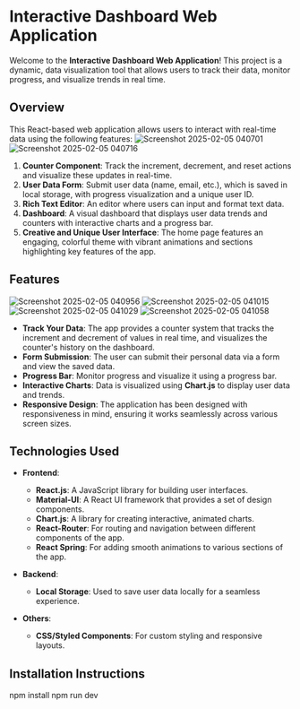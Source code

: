 # Interactive Dashboard Web Application

Welcome to the **Interactive Dashboard Web Application**! This project is a dynamic, data visualization tool that allows users to track their data, monitor progress, and visualize trends in real time. 

## Overview

This React-based web application allows users to interact with real-time data using the following features:
![Screenshot 2025-02-05 040701](https://github.com/user-attachments/assets/c349eafd-8124-4098-afd1-65781de7c2c1)
![Screenshot 2025-02-05 040716](https://github.com/user-attachments/assets/9d6e8914-5e0a-4b33-a220-7d161c345685)


1. **Counter Component**: Track the increment, decrement, and reset actions and visualize these updates in real-time.
2. **User Data Form**: Submit user data (name, email, etc.), which is saved in local storage, with progress visualization and a unique user ID.
3. **Rich Text Editor**: An editor where users can input and format text data.
4. **Dashboard**: A visual dashboard that displays user data trends and counters with interactive charts and a progress bar.
5. **Creative and Unique User Interface**: The home page features an engaging, colorful theme with vibrant animations and sections highlighting key features of the app.

## Features
![Screenshot 2025-02-05 040956](https://github.com/user-attachments/assets/0e7044f5-3683-446b-813f-f84b76bb6699)
![Screenshot 2025-02-05 041015](https://github.com/user-attachments/assets/ec7df71f-cd53-4bf2-a70a-fa27a00be06a)
![Screenshot 2025-02-05 041029](https://github.com/user-attachments/assets/9cbd89d4-275d-4da4-a871-2b0ac5e7d37a)
![Screenshot 2025-02-05 041058](https://github.com/user-attachments/assets/423e945e-5c77-4320-88d2-8fe32ba26d45)

- **Track Your Data**: The app provides a counter system that tracks the increment and decrement of values in real time, and visualizes the counter's history on the dashboard.
- **Form Submission**: The user can submit their personal data via a form and view the saved data.
- **Progress Bar**: Monitor progress and visualize it using a progress bar.
- **Interactive Charts**: Data is visualized using **Chart.js** to display user data and trends.
- **Responsive Design**: The application has been designed with responsiveness in mind, ensuring it works seamlessly across various screen sizes.

## Technologies Used

- **Frontend**:
  - **React.js**: A JavaScript library for building user interfaces.
  - **Material-UI**: A React UI framework that provides a set of design components.
  - **Chart.js**: A library for creating interactive, animated charts.
  - **React-Router**: For routing and navigation between different components of the app.
  - **React Spring**: For adding smooth animations to various sections of the app.

- **Backend**:
  - **Local Storage**: Used to save user data locally for a seamless experience.

- **Others**:
  - **CSS/Styled Components**: For custom styling and responsive layouts.

## Installation Instructions
npm install
npm run dev

